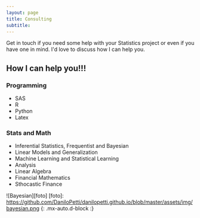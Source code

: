 ```yaml
---
layout: page
title: Consulting
subtitle: 
---
```


Get in touch if you need some help with your Statistics project or even if you have one in mind. I'd love to discuss how I can help you.


## How I can help you!!!

### Programming 
* SAS 
* R 
* Python
* Latex


### Stats and Math
* Inferential Statistics, Frequentist and Bayesian
* Linear Models and Generalization
* Machine Learning and Statistical Learning
* Analysis
* Linear Algebra
* Financial Mathematics
* Sthocastic Finance





![Bayesian][foto]
[foto]: https://github.com/DaniloPetti/danilopetti.github.io/blob/master/assets/img/bayesian.png
{: .mx-auto.d-block :}

